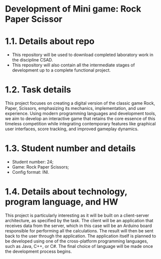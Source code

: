 # Development of Mini game: Rock Paper Scissor

# 1.1. Details about repo

- This repository will be used to download completed laboratory work in the discipline CSAD.
- This repository will also contain all the intermediate stages of development up to a complete functional project.

# 1.2. Task details

This project focuses on creating a digital version of the classic game Rock, Paper, Scissors, emphasizing its mechanics, implementation, and user experience. Using modern programming languages and development tools, we aim to develop an interactive game that retains the core essence of this timeless competition while integrating contemporary features like graphical user interfaces, score tracking, and improved gameplay dynamics.

# 1.3. Student number and details

- Student number: 24;
- Game: Rock Paper Scissors;
- Config format: INI.

# 1.4. Details about technology, program language, and HW

This project is particularly interesting as it will be built on a client-server architecture, as specified by the task. The client will be an application that receives data from the server, which in this case will be an Arduino board responsible for performing all the calculations. The result will then be sent back to the user through the application. The application itself is planned to be developed using one of the cross-platform programming languages, such as Java, C++, or C#. The final choice of language will be made once the development process begins.
